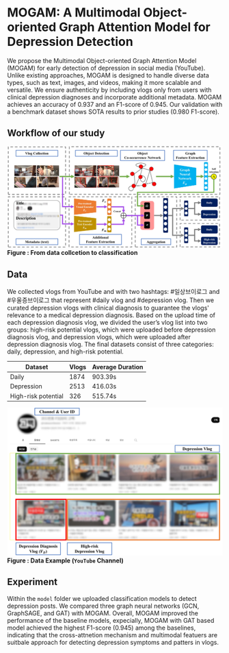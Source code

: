 # MOGAM: A Multimodal Object-oriented Graph Attention Model for Depression Detection
We propose the Multimodal Object-oriented Graph Attention Model (MOGAM) for early detection of depression in social media (YouTube). Unlike existing approaches, MOGAM is designed to handle diverse data types, such as text, images, and videos, making it more scalable and versatile. We ensure authenticity by including vlogs only from users with clinical depression diagnoses and incorporate additional metadata. MOGAM achieves an accuracy of 0.937 and an F1-score of 0.945. Our validation with a benchmark dataset shows SOTA results to prior studies (0.980 F1-score).


## Workflow of our study
![flow](/image/flow.jpg)
**Figure : From data collcetion to classification**


## Data
We collected vlogs from YouTube and with two hashtags: #일상브이로그 and #우울증브이로그 that represent #daily vlog and #depression vlog. Then we curated depression vlogs with clinical diagnosis to guarantee the vlogs' relevance to a medical depression diagnosis. Based on the upload time of each depression diagnosis vlog, we divided the user’s vlog list into two groups: high-risk potential vlogs, which were uploaded before depression diagnosis vlog, and depression vlogs, which were uploaded after depression diagnosis vlog. The final datasets consist of three categories: daily, depression, and high-risk potential. 

| Dataset             | Vlogs | Average Duration |
|---------------------|-------|------------------|
| Daily               | 1874  | 903.39s          |
| Depression          | 2513  | 416.03s          |
| High-risk potential | 326   | 515.74s          |


![data_example](/image/example.jpg)
**Figure : Data Example (```YouTube``` Channel)**


## Experiment
Within the ```model``` folder we uploaded classification models to detect depression posts. We compared three graph neural networks (GCN, GraphSAGE, and GAT) with MOGAM. Overall, MOGAM improved the performance of the baseline models, expecially, MOGAM with GAT based model achieved the highest F1-score (0.945) among the baselines, indicating that the cross-attnetion mechanism and multimodal featuers are suitbale approach for detecting depression symptoms and patters in vlogs.
